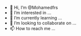 - 👋 Hi, I’m @Mohamedfrs
- 👀 I’m interested in ...
- 🌱 I’m currently learning ...
- 💞️ I’m looking to collaborate on ...
- 📫 How to reach me ...

<!---
Mohamedfrs/Mohamedfrs is a ✨ special ✨ repository because its `README.md` (this file) appears on your GitHub profile.
You can click the Preview link to take a look at your changes.
--->
